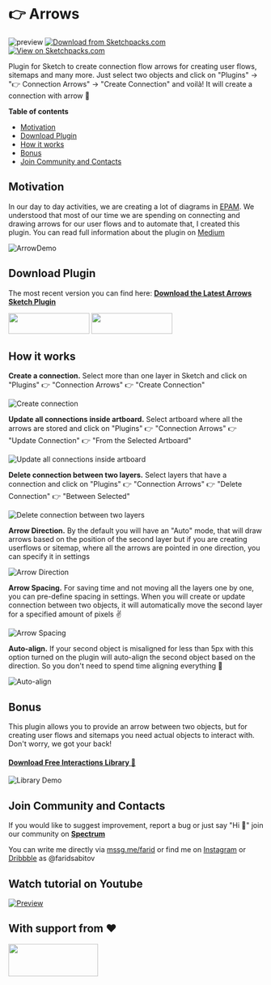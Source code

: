 # 👉 Arrows



![preview](https://github.com/faridsabitov/Sketch-Connection-Flow-Arrows/raw/master/assets/preview.jpg)
[![Download from Sketchpacks.com](https://badges.sketchpacks.com/plugins/me.sabitov.sketch.connectionFlowArrows/version.svg)](https://api.sketchpacks.com/v1/plugins/me.sabitov.sketch.connectionFlowArrows/download) [![View on Sketchpacks.com](https://badges.sketchpacks.com/plugins/me.sabitov.sketch.connectionFlowArrows/downloads/total.svg)](https://sketchpacks.com/faridsabitov/Sketch-Connection-Flow-Arrows)

Plugin for Sketch to create connection flow arrows for creating user flows, sitemaps and many more. Just select two objects and click on "Plugins" → "👉 Connection Arrows" → "Create Connection" and voilà! It will create a connection with arrow 🚀


**Table of contents**
- [Motivation](#Motivation)
- [Download Plugin](#Download-Plugin)
- [How it works](#How-it-works)
- [Bonus](#Bonus)
- [Join Community and Contacts](#Join-Community-and-Contacts)



## Motivation
In our day to day activities, we are creating a lot of diagrams in [EPAM](http://epam.design). We understood that most of our time we are spending on connecting and drawing arrows for our user flows and to automate that, I created this plugin. You can read full information about the plugin on [Medium](https://medium.com/@faridsabitov)

![ArrowDemo](https://github.com/faridsabitov/Sketch-Connection-Flow-Arrows/raw/master/media/overview.gif)


## Download Plugin
The most recent version you can find here:
[**Download the Latest Arrows Sketch Plugin**](https://github.com/faridsabitov/Sketch-user-flows/releases)

<a href="https://github.com/faridsabitov/Sketch-user-flows/releases" target="_blank"><img src="https://github.com/faridsabitov/Sketch-Connection-Flow-Arrows/raw/master/media/gitDownload.png" width="160" height="41"></a> <a href="https://sketchpacks.com/faridsabitov/Sketch-Connection-Flow-Arrows/install" target="_blank"><img src="https://github.com/faridsabitov/Sketch-Connection-Flow-Arrows/raw/master/media/sketchpacks-badge-install.png" width="160" height="41"></a>


## How it works
**Create a connection.** Select more than one layer in Sketch and click on "Plugins" 👉 "Connection Arrows" 👉 "Create Connection"

![Create connection](https://github.com/faridsabitov/Sketch-Connection-Flow-Arrows/raw/master/media/createConnection.gif)


**Update all connections inside artboard.** Select artboard where all the arrows are stored and click on "Plugins" 👉 "Connection Arrows" 👉 "Update Connection" 👉 "From the Selected Artboard"

![Update all connections inside artboard](https://github.com/faridsabitov/Sketch-Connection-Flow-Arrows/raw/master/media/updateConnection.gif)


**Delete connection between two layers.** Select layers that have a connection and click on "Plugins" 👉 "Connection Arrows" 👉 "Delete Connection" 👉 "Between Selected"

![Delete connection between two layers](https://github.com/faridsabitov/Sketch-Connection-Flow-Arrows/raw/master/media/deleteConnection.gif)


**Arrow Direction.** By the default you will have an "Auto" mode, that will draw arrows based on the position of the second layer but if you are creating userflows or sitemap, where all the arrows are pointed in one direction, you can specify it in settings

![Arrow Direction](https://github.com/faridsabitov/Sketch-Connection-Flow-Arrows/raw/master/media/arrowDirection.gif)


**Arrow Spacing.** For saving time and not moving all the layers one by one, you can pre-define spacing in settings. When you will create or update connection between two objects, it will automatically move the second layer for a specified amount of pixels ✌️

![Arrow Spacing](https://github.com/faridsabitov/Sketch-Connection-Flow-Arrows/raw/master/media/arrowSpacing.gif)


**Auto-align.** If your second object is misaligned for less than 5px with this option turned on the plugin will auto-align the second object based on the direction. So you don't need to spend time aligning everything 🤘

![Auto-align](https://github.com/faridsabitov/Sketch-Connection-Flow-Arrows/raw/master/media/autoAlign.gif)


## Bonus
This plugin allows you to provide an arrow between two objects, but for creating user flows and sitemaps you need actual objects to interact with. Don't worry, we got your back!

#### [Download Free Interactions Library 🎉](https://github.com/faridsabitov/Sketch-Interactions)

![Library Demo](https://github.com/faridsabitov/Sketch-Connection-Flow-Arrows/raw/master/media/libraryDemo.gif)

## Join Community and Contacts
If you would like to suggest improvement, report a bug or just say "Hi 👋" join our community on [**Spectrum**](https://spectrum.chat/sketch-arrows)

You can write me directly via [mssg.me/farid](https://mssg.me/farid) or find me on [Instagram](https://www.instagram.com/faridsabitov/) or [Dribbble](https://dribbble.com/FaridSabitov) as @faridsabitov


## Watch tutorial on Youtube
[![Preview](https://github.com/faridsabitov/Sketch-Connection-Flow-Arrows/raw/master/media/youtubePreview.jpg)](https://youtu.be/9z7BrknRocg)


## With support from ❤️
<a href="http://epam.design" target="_blank"><img src="https://github.com/faridsabitov/Sketch-Connection-Flow-Arrows/raw/master/media/epamLogo.png" width="177" height="64"></a>






